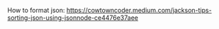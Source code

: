 How to format json: https://cowtowncoder.medium.com/jackson-tips-sorting-json-using-jsonnode-ce4476e37aee
